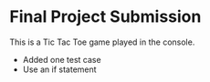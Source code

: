 # Final Project Submission

This is a Tic Tac Toe game played in the console.

* Added one test case
* Use an if statement
